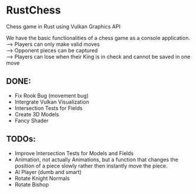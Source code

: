 # RustChess  
Chess game in Rust using Vulkan Graphics API  

We have the basic functionalities of a chess game as a console application.  
--> Players can only make valid moves  
--> Opponent pieces can be captured  
--> Players can lose when their King is in check and cannot be saved in one move  

## DONE:  
 - Fix Rook Bug (movement bug)  
 - Intergrate Vulkan Visualization  
 - Intersection Tests for Fields  
 - Create 3D Models  
 - Fancy Shader  

## TODOs:  
 - Improve Intersection Tests for Models and Fields  
 - Animation, not actually Animations, but a function that changes the position of a piece slowly rather then instantly move the piece.  
 - AI Player (dumb and smart)  
 - Rotate Knight Normals    
 - Rotate Bishop  
